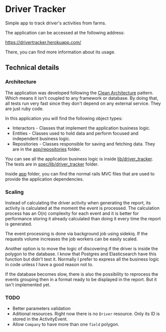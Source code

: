 # Driver Tracker

Simple app to track driver's activities from farms.

The application can be accessed at the following address:

https://drivertracker.herokuapp.com/

There, you can find more information about its usage.

## Technical details

### Architecture

The application was developed following the [Clean Architecture](https://8thlight.com/blog/uncle-bob/2012/08/13/the-clean-architecture.html) pattern. Which means it isn't coupled to any framework or database. By doing that, all tests run very fast since they don't depend on any external service. They are just ruby code.

In this application you will find the following object types:

- Interactors - Classes that implement the application business logic.
- Entities - Classes used to hold data and perform focused and independent business logic.
- Repositories - Classes responsible for saving and fetching data. They are in the [app/repositories](https://github.com/geisonbiazus/driver_tracker/tree/master/app/repositories) folder.

You can see all the application business logic is inside [lib/driver_tracker](https://github.com/geisonbiazus/driver_tracker/tree/master/lib/driver_tracker). The tests are in [spec/lib/driver_tracker](https://github.com/geisonbiazus/driver_tracker/tree/master/spec/lib/driver_tracker) folder.

Inside [app](https://github.com/geisonbiazus/driver_tracker/tree/master/app) folder, you can find the normal rails MVC files that are used to provide the application dependencies.

### Scaling

Instead of calculating the driver activity when generating the report, its activity is calculated at the moment the event is processed. The calculation process has an O(n) complexity for each event and it is better for performance storing it already calculated than doing it every time the report is generated.

The event processing is done via background job using sidekiq. If the requests volume increases the job workers can be easily scaled.

Another option is to move the logic of discovering if the driver is inside the polygon to the database. I know that Postgres and Elasticsearch have this function but didn't test it. Normally I prefer to express all the business logic in code unless I have a good reason not to.

If the database becomes slow, there is also the possibility to reprocess the events grouping then in a format ready to be displayed in the report. But it isn't implemented yet.

### TODO

- Better parameters validation
- Aditional resources. Right now there is no `Driver` resource. Only its ID is stored in the ActivityEvent.
- Allow `Company` to have more than one `field` polygon.
